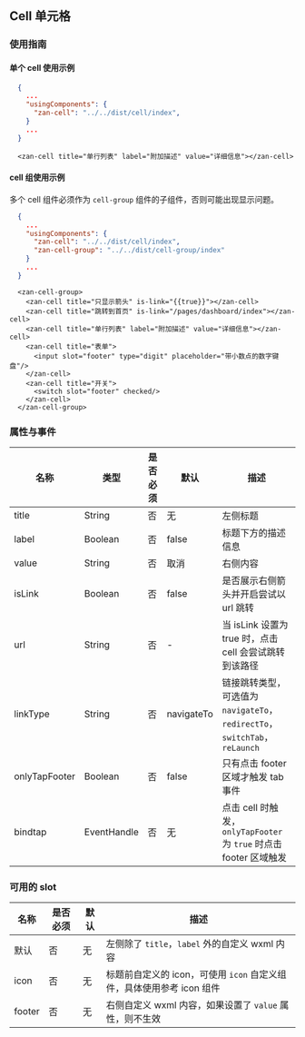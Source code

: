 ## Cell 单元格

### 使用指南

#### 单个 cell 使用示例
~~~json
  {
    ...
    "usingComponents": {
      "zan-cell": "../../dist/cell/index",
    }
    ...
  }
~~~

~~~wxml
  <zan-cell title="单行列表" label="附加描述" value="详细信息"></zan-cell>
~~~

#### cell 组使用示例
多个 cell 组件必须作为 `cell-group` 组件的子组件，否则可能出现显示问题。

```json
  {
    ...
    "usingComponents": {
      "zan-cell": "../../dist/cell/index",
      "zan-cell-group": "../../dist/cell-group/index"
    }
    ...
  }
```

```wxml
  <zan-cell-group>
    <zan-cell title="只显示箭头" is-link="{{true}}"></zan-cell>
    <zan-cell title="跳转到首页" is-link="/pages/dashboard/index"></zan-cell>
    <zan-cell title="单行列表" label="附加描述" value="详细信息"></zan-cell>
    <zan-cell title="表单">
      <input slot="footer" type="digit" placeholder="带小数点的数字键盘"/>
    </zan-cell>
    <zan-cell title="开关">
      <switch slot="footer" checked/>
    </zan-cell>
  </zan-cell-group>
```

### 属性与事件

| 名称          | 类型        | 是否必须 | 默认  | 描述                                                                                                     |
| ------------- | ----------- | -------- | ----- | -------------------------------------------------------------------------------------------------------- |
| title         | String      | 否       | 无    | 左侧标题                                                                                                 |
| label         | Boolean     | 否       | false | 标题下方的描述信息                                                                                       |
| value         | String      | 否       | 取消  | 右侧内容                                                                                                 |
| isLink        | Boolean      | 否       | false    | 是否展示右侧箭头并开启尝试以 url 跳转 |
| url        | String      | 否      | -    | 当 isLink 设置为 true 时，点击 cell 会尝试跳转到该路径 |
| linkType      | String      | 否       | navigateTo    | 链接跳转类型，可选值为 `navigateTo`，`redirectTo`，`switchTab`，`reLaunch`                               |
| onlyTapFooter | Boolean     | 否       | false | 只有点击 footer 区域才触发 tab 事件                                                                      |
| bindtap       | EventHandle | 否       | 无    | 点击 cell 时触发，`onlyTapFooter` 为 `true` 时点击 footer 区域触发                                       |

### 可用的 slot

| 名称          | 是否必须    | 默认 | 描述                                                                  |
| ------------- | ----------- | ---- | --------------------------------------------------------------------- |
| 默认            | 否          | 无   | 左侧除了 `title`，`label` 外的自定义 wxml 内容                              |
| icon          | 否          | 无   | 标题前自定义的 icon，可使用 `icon` 自定义组件，具体使用参考 icon 组件 |
| footer          | 否          | 无   | 右侧自定义 wxml 内容，如果设置了 `value` 属性，则不生效 |